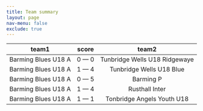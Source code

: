 ```yaml
---
title: Team summary
layout: page
nav-menu: false
exclude: true
---
```




|        team1        |    score    |             team2             |
|:-------------------:|:-----------:|:-----------------------------:|
| Barming Blues U18 A | 0 &mdash; 0 | Tunbridge Wells U18 Ridgewaye |
| Barming Blues U18 A | 1 &mdash; 4 |   Tunbridge Wells U18 Blue    |
| Barming Blues U18 A | 0 &mdash; 5 |           Barming P           |
| Barming Blues U18 A | 1 &mdash; 4 |        Rusthall Inter         |
| Barming Blues U18 A | 1 &mdash; 1 |  Tonbridge Angels Youth U18   |

 <br /><br /><br />